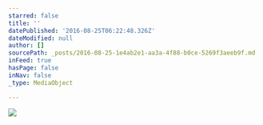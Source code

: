 ```yaml
---
starred: false
title: ''
datePublished: '2016-08-25T06:22:48.326Z'
dateModified: null
author: []
sourcePath: _posts/2016-08-25-1e4ab2e1-aa3a-4f88-b0ce-5269f3aeeb9f.md
inFeed: true
hasPage: false
inNav: false
_type: MediaObject

---
```

![](https://the-grid-user-content.s3-us-west-2.amazonaws.com/8450d01c-7f06-4215-9909-94faf6042c21.jpg)